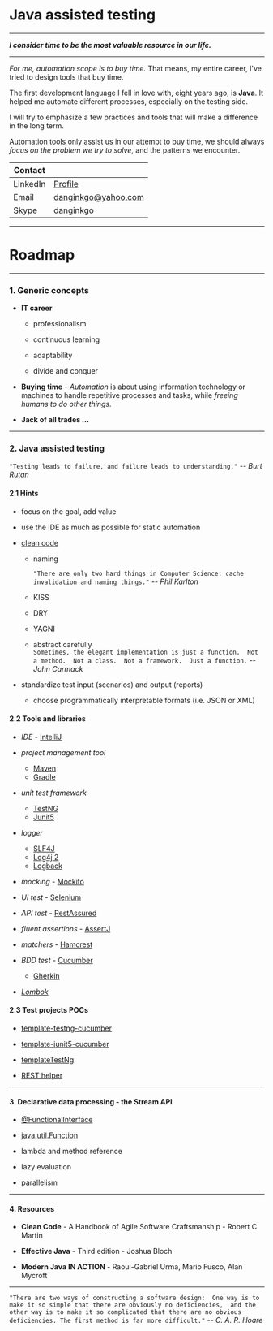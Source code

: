 # Java assisted testing

***

***I consider time to be the most valuable resource in our life.***

***

*For me, automation scope is to buy time.*
That means, my entire career,
I've tried to design tools that buy time.

The first development language I fell in love with, eight years ago, is **Java**.
It helped me automate different processes, especially on the testing side.

I will try to emphasize a few practices and tools that will make a difference in the long term.

Automation tools only assist us in our attempt to buy time,
we should always *focus on the problem we try to solve*, and the patterns we encounter.

| Contact  |                                                 |         
| ---      | ---                                             |
| LinkedIn | [Profile](https://www.linkedin.com/in/rusu-dan) |
| Email    | danginkgo@yahoo.com                             |
| Skype    | danginkgo                                       |

***

# Roadmap

***

### 1. Generic concepts
  
- **IT career** 
   
  - professionalism 
    
  - continuous learning 
      
  - adaptability  

  - divide and conquer
    

- **Buying time** - *Automation* is about using information technology 
    or machines to handle repetitive processes and tasks, 
    while *freeing humans to do other things*.


- **Jack of all trades ...**

***

### 2. Java assisted testing

`"Testing leads to failure, and failure leads to understanding."` *-- Burt Rutan*
 

#### 2.1 Hints

- focus on the goal, add value


- use the IDE as much as possible for static automation


- [clean code](./resource/clean_code.JPG)
  - naming
    
    `"There are only two hard things in Computer Science: cache invalidation and naming things."` *-- Phil Karlton*
  - KISS
  - DRY
  - YAGNI
  - abstract carefully  
  `Sometimes, the elegant implementation is just a function.  Not a method.  Not a class.  Not a framework.  Just a function.` *-- John Carmack* 



- standardize test input (scenarios) and output (reports)
  - choose programmatically interpretable formats (i.e. JSON or XML) 

#### 2.2 Tools and libraries

- *IDE* - [IntelliJ](https://www.jetbrains.com/idea/download/#section=windows)


- *project management tool* 
  - [Maven](https://maven.apache.org/)
  - [Gradle](https://gradle.org/)


- *unit test framework*
  - [TestNG](https://testng.org/doc/)
  - [Junit5](https://junit.org/junit5/docs/current/user-guide/)


- *logger* 
  - [SLF4J](http://www.slf4j.org/)
  - [Log4j 2](https://logging.apache.org/log4j/2.x/)
  - [Logback](http://logback.qos.ch/)


- *mocking* - [Mockito](https://site.mockito.org/)
    

- *UI test* - [Selenium](https://www.selenium.dev/)


- *API test* - [RestAssured](https://rest-assured.io/) 


- *fluent assertions* - [AssertJ](https://joel-costigliola.github.io/assertj/)


- *matchers* - [Hamcrest](http://hamcrest.org/JavaHamcrest/)


- *BDD test* - [Cucumber](https://cucumber.io/)
  - [Gherkin](https://cucumber.io/docs/gherkin/reference/) 


- *[Lombok](https://projectlombok.org/features/all)*

#### 2.3 Test projects POCs

- [template-testng-cucumber](https://github.com/danrusu/template-testng-cucumber)


- [template-junit5-cucumber](https://github.com/danrusu/template-junit5-cucumber)


- [templateTestNg](https://github.com/danrusu/templateTestNG)


- [REST helper](https://github.com/danrusu/simple-calculator-javalin)

***

#### 3. Declarative data processing - the Stream API

- [@FunctionalInterface](https://docs.oracle.com/javase/8/docs/api/java/lang/FunctionalInterface.html)
  

- [java.util.Function](https://docs.oracle.com/javase/8/docs/api/java/util/function/package-summary.html)


- lambda and method reference


- lazy evaluation


- parallelism

***

#### 4. Resources

- **Clean Code** - A Handbook of Agile Software Craftsmanship - Robert C. Martin


- **Effective Java** - Third edition - Joshua Bloch


- **Modern Java IN ACTION** - Raoul-Gabriel Urma, Mario Fusco, Alan Mycroft

***

`"There are two ways of constructing a software design: 
One way is to make it so simple that there are obviously no deficiencies, 
and the other way is to make it so complicated that there are no obvious deficiencies.
The first method is far more difficult."` *-- C. A. R. Hoare*
